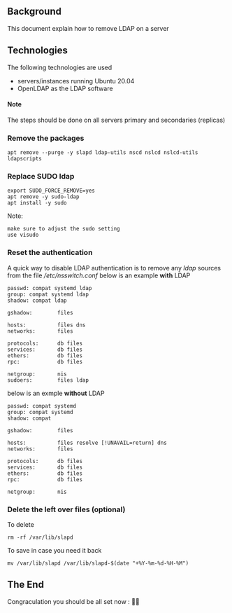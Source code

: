 
## Background
This document explain how to remove LDAP on a server

## Technologies
The following technologies are used

- servers/instances running Ubuntu 20.04
- OpenLDAP as the LDAP software


#### Note
The steps should be done on all servers primary and secondaries (replicas)

### Remove the packages
```
apt remove --purge -y slapd ldap-utils nscd nslcd nslcd-utils ldapscripts
```

### Replace SUDO ldap
```
export SUDO_FORCE_REMOVE=yes
apt remove -y sudo-ldap
apt install -y sudo
```
Note:
```
make sure to adjust the sudo setting
use visudo
```

### Reset the authentication
A quick way to disable LDAP authentication is to remove any *ldap* sources from the 
file */etc/nsswitch.conf*
below is an example **with** LDAP
```
passwd: compat systemd ldap
group: compat systemd ldap
shadow: compat ldap

gshadow:        files

hosts:          files dns
networks:       files

protocols:      db files
services:       db files
ethers:         db files
rpc:            db files

netgroup:       nis
sudoers:        files ldap
```
below is an exmple **without** LDAP
```
passwd: compat systemd
group: compat systemd
shadow: compat

gshadow:        files

hosts:          files resolve [!UNAVAIL=return] dns
networks:       files

protocols:      db files
services:       db files
ethers:         db files
rpc:            db files

netgroup:       nis
```


### Delete the left over files (optional)
To delete
```
rm -rf /var/lib/slapd
```
To save in case you need it back
```
mv /var/lib/slapd /var/lib/slapd-$(date "+%Y-%m-%d-%H-%M")
```

## The End
Congraculation you should be all set now : 🦄👏
 
